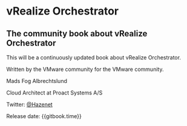 # vRealize Orchestrator

## The community book about vRealize Orchestrator

This will be a continuously updated book about vRealize Orchestrator.

Written by the VMware community for the VMware community.

Mads Fog Albrechtslund

Cloud Architect at Proact Systems A\/S

Twitter: [@Hazenet](https://twitter.com/Hazenet)

Release date: {{gitbook.time}}

